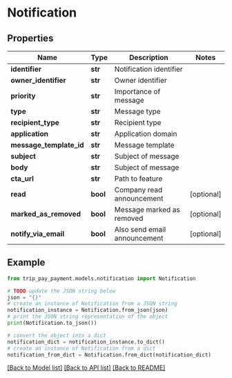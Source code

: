 # Notification


## Properties

Name | Type | Description | Notes
------------ | ------------- | ------------- | -------------
**identifier** | **str** | Notification identifier | 
**owner_identifier** | **str** | Owner identifier | 
**priority** | **str** | Importance of message | 
**type** | **str** | Message type | 
**recipient_type** | **str** | Recipient type | 
**application** | **str** | Application domain | 
**message_template_id** | **str** | Message template | 
**subject** | **str** | Subject of message | 
**body** | **str** | Subject of message | 
**cta_url** | **str** | Path to feature | 
**read** | **bool** | Company read announcement | [optional] 
**marked_as_removed** | **bool** | Message marked as removed | [optional] 
**notify_via_email** | **bool** | Also send email announcement | [optional] 

## Example

```python
from trip_pay_payment.models.notification import Notification

# TODO update the JSON string below
json = "{}"
# create an instance of Notification from a JSON string
notification_instance = Notification.from_json(json)
# print the JSON string representation of the object
print(Notification.to_json())

# convert the object into a dict
notification_dict = notification_instance.to_dict()
# create an instance of Notification from a dict
notification_from_dict = Notification.from_dict(notification_dict)
```
[[Back to Model list]](../README.md#documentation-for-models) [[Back to API list]](../README.md#documentation-for-api-endpoints) [[Back to README]](../README.md)


